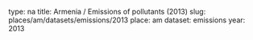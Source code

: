type: na
title: Armenia / Emissions of pollutants (2013)
slug: places/am/datasets/emissions/2013
place: am
dataset: emissions
year: 2013
